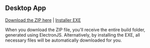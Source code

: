 ## Desktop App

[Download the ZIP here](https://ufile.io/qdq9g78d) | [Installer EXE](https://ufile.io/ul3md5wq)

When you download the ZIP file, you'll receive the entire build folder, generated using ElectronJS. Alternatively, by installing the EXE, all necessary files will be automatically downloaded for you.
